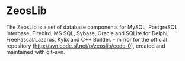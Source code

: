 # ZeosLib
The ZeosLib is a set of database components for MySQL, PostgreSQL, Interbase, Firebird, MS SQL, Sybase, Oracle and SQLite for Delphi, FreePascal/Lazarus, Kylix and C++ Builder. - mirror for the official repository (http://svn.code.sf.net/p/zeoslib/code-0), 
created and maintained with git-svn.
